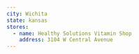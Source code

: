 ```yaml
---
city: Wichita
state: kansas
stores:
  - name: Healthy Solutions Vitamin Shop
    address: 3104 W Central Avenue
---
```


